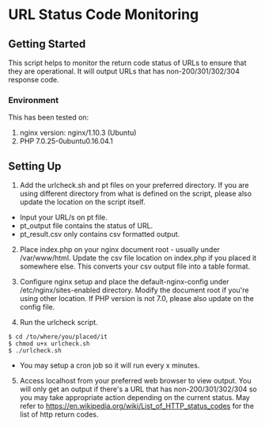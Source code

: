# URL Status Code Monitoring

## Getting Started
This script helps to monitor the return code status of URLs to ensure that they are operational. It will output URLs that has non-200/301/302/304 response code.

### Environment
This has been tested on:
1. nginx version: nginx/1.10.3 (Ubuntu)
2. PHP 7.0.25-0ubuntu0.16.04.1

## Setting Up
1. Add the urlcheck.sh and pt files on your preferred directory. If you are using different directory from what is defined on the script, please also update the location on the script itself.
- Input your URL/s on pt file.
- pt_output file contains the status of URL.
- pt_result.csv only contains csv formatted output.
2. Place index.php on your nginx document root - usually under /var/www/html. Update the csv file location on index.php if you placed it somewhere else. This converts your csv output file into a table format.

3. Configure nginx setup and place the default-nginx-config under /etc/nginx/sites-enabled directory. Modify the document root if you're using other location. If PHP version is not 7.0, please also update on the config file.

4. Run the urlcheck script.
``` 
$ cd /to/where/you/placed/it
$ chmod u+x urlcheck.sh
$ ./urlcheck.sh
``` 
- You may setup a cron job so it will run every x minutes.

5. Access localhost from your preferred web browser to view output. You will only get an output if there's a URL that has non-200/301/302/304 so you may take appropriate action depending on the current status.
May refer to https://en.wikipedia.org/wiki/List_of_HTTP_status_codes for the list of http return codes.
